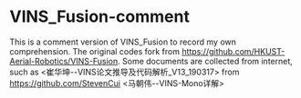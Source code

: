 # VINS_Fusion-comment
This is a comment version of VINS_Fusion to record my own comprehension. The original codes fork from https://github.com/HKUST-Aerial-Robotics/VINS-Fusion.
Some documents are collected from internet, such as
<崔华坤--VINS论文推导及代码解析_V13_190317> from https://github.com/StevenCui
<马朝伟--VINS-Mono详解>
